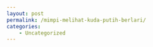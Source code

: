 ```yaml
---
layout: post
permalink: /mimpi-melihat-kuda-putih-berlari/
categories:
    - Uncategorized
---
```


